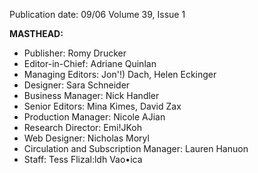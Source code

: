 Publication date: 09/06
Volume 39, Issue 1

**MASTHEAD:**
- Publisher: Romy Drucker
- Editor-in-Chief: Adriane Quinlan
- Managing Editors: Jon'!) Dach, Helen Eckinger
- Designer: Sara Schneider
- Business Manager: Nick Handler
- Senior Editors: Mina Kimes, David Zax
- Production Manager: Nicole AJian
- Research Director: Emi!JKoh
- Web Designer: Nicholas Moryl
- Circulation and Subscription Manager: Lauren Hanuon
- Staff: Tess Flizal:ldh Vao•ica

